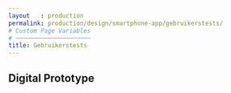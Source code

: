 ```yaml
---
layout   : production
permalink: production/design/smartphone-app/gebruikerstests/
# Custom Page Variables
# ─────────────────────
title: Gebruikerstests
---
```


Digital Prototype
-----------------
